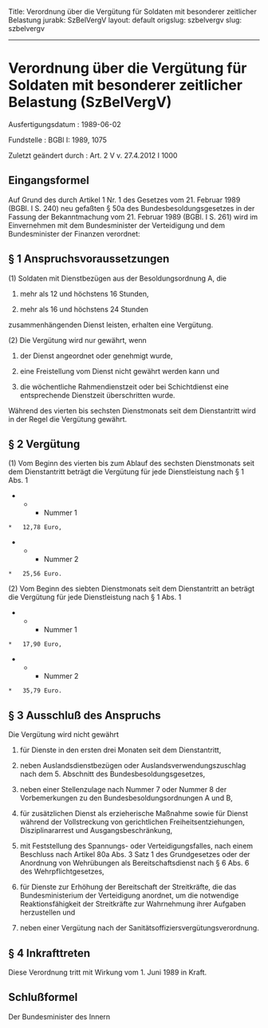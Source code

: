 Title: Verordnung über die Vergütung für Soldaten mit besonderer zeitlicher Belastung
jurabk: SzBelVergV
layout: default
origslug: szbelvergv
slug: szbelvergv

---

# Verordnung über die Vergütung für Soldaten mit besonderer zeitlicher Belastung (SzBelVergV)

Ausfertigungsdatum
:   1989-06-02

Fundstelle
:   BGBl I: 1989, 1075

Zuletzt geändert durch
:   Art. 2 V v. 27.4.2012 I 1000


## Eingangsformel

Auf Grund des durch Artikel 1 Nr. 1 des Gesetzes vom 21. Februar 1989
(BGBl. I S. 240) neu gefaßten § 50a des Bundesbesoldungsgesetzes in
der Fassung der Bekanntmachung vom 21. Februar 1989 (BGBl. I S. 261)
wird im Einvernehmen mit dem Bundesminister der Verteidigung und dem
Bundesminister der Finanzen verordnet:


## § 1 Anspruchsvoraussetzungen

(1) Soldaten mit Dienstbezügen aus der Besoldungsordnung A, die

1.  mehr als 12 und höchstens 16 Stunden,


2.  mehr als 16 und höchstens 24 Stunden



zusammenhängenden Dienst leisten, erhalten eine Vergütung.

(2) Die Vergütung wird nur gewährt, wenn

1.  der Dienst angeordnet oder genehmigt wurde,


2.  eine Freistellung vom Dienst nicht gewährt werden kann und


3.  die wöchentliche Rahmendienstzeit oder bei Schichtdienst eine
    entsprechende Dienstzeit überschritten wurde.



Während des vierten bis sechsten Dienstmonats seit dem Dienstantritt
wird in der Regel die Vergütung gewährt.


## § 2 Vergütung

(1) Vom Beginn des vierten bis zum Ablauf des sechsten Dienstmonats
seit dem Dienstantritt beträgt die Vergütung für jede Dienstleistung
nach § 1 Abs. 1

*    *   - Nummer 1

    *   12,78 Euro,


*    *   - Nummer 2

    *   25,56 Euro.




(2) Vom Beginn des siebten Dienstmonats seit dem Dienstantritt an
beträgt die Vergütung für jede Dienstleistung nach § 1 Abs. 1

*    *   - Nummer 1

    *   17,90 Euro,


*    *   - Nummer 2

    *   35,79 Euro.





## § 3 Ausschluß des Anspruchs

Die Vergütung wird nicht gewährt

1.  für Dienste in den ersten drei Monaten seit dem Dienstantritt,


2.  neben Auslandsdienstbezügen oder Auslandsverwendungszuschlag nach dem
    5\. Abschnitt des Bundesbesoldungsgesetzes,


3.  neben einer Stellenzulage nach Nummer 7 oder Nummer 8 der
    Vorbemerkungen zu den Bundesbesoldungsordnungen A und B,


4.  für zusätzlichen Dienst als erzieherische Maßnahme sowie für Dienst
    während der Vollstreckung von gerichtlichen Freiheitsentziehungen,
    Disziplinararrest und Ausgangsbeschränkung,


5.  mit Feststellung des Spannungs- oder Verteidigungsfalles, nach einem
    Beschluss nach Artikel 80a Abs. 3 Satz 1 des Grundgesetzes oder der
    Anordnung von Wehrübungen als Bereitschaftsdienst nach § 6 Abs. 6 des
    Wehrpflichtgesetzes,


6.  für Dienste zur Erhöhung der Bereitschaft der Streitkräfte, die das
    Bundesministerium der Verteidigung anordnet, um die notwendige
    Reaktionsfähigkeit der Streitkräfte zur Wahrnehmung ihrer Aufgaben
    herzustellen und


7.  neben einer Vergütung nach der Sanitätsoffiziersvergütungsverordnung.





## § 4 Inkrafttreten

Diese Verordnung tritt mit Wirkung vom 1. Juni 1989 in Kraft.


## Schlußformel

Der Bundesminister des Innern

